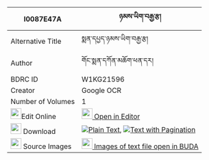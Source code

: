 |I0087E47A|ཉམས་ཡིག་བརྒྱ་རྩ། 
| --- | --- 
|Alternative Title |སྨན་དཔྱད་ཉམས་ཡིག་བརྒྱ་རྩ།
|Author| གོང་སྨན་དཀོན་མཆོག་ཕན་དར།
|BDRC ID | W1KG21596
|Creator | Google OCR
|Number of Volumes| 1
|<img width="25" src="https://img.icons8.com/color/25/000000/edit-property.png">Edit Online| [<img width="25" src="https://avatars.githubusercontent.com/u/45091458?s=200&v=4"> Open in Editor](http://editor.openpecha.org/I0087E47A)
|<img width="25" src="https://img.icons8.com/fluent/48/000000/download-2.png"/>  Download | [![](https://img.icons8.com/color/20/000000/txt.png)Plain Text](https://github.com/Openpecha/I0087E47A/releases/download/v1/nyam_yikgya_tsa_plain_I0087E47A.zip), [![](https://img.icons8.com/color/20/000000/txt.png)Text with Pagination](https://github.com/Openpecha/I0087E47A/releases/download/v1/nyam_yikgya_tsa_pages_I0087E47A.zip)
|<img width="25" src="https://img.icons8.com/plasticine/100/000000/pictures-folder.png"/>  Source Images | [<img width="25" src="https://library.bdrc.io/icons/BUDA-small.svg"> Images of text file open in BUDA](https://library.bdrc.io/show/bdr:W1KG21596)